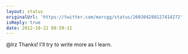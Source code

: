 ```yaml
---
layout: status
originalUrl: 'https://twitter.com/marcgg/status/260304280127414272'
isReply: true
date: 2012-10-22 08:59:11
---
```


@lrz Thanks! I'll try to write more as I learn.
